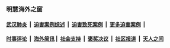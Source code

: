 
### 明慧海外之窗

####  [武汉肺炎](indexes/365.md?t=03312100) &nbsp;|&nbsp;  [迫害案例综述](indexes/328.md?t=03312100) &nbsp;|&nbsp; [迫害致死案例](indexes/277.md?t=03312100)  &nbsp;|&nbsp; [更多迫害案例](indexes/81.md?t=03312100)  &nbsp;|&nbsp; 
####  [时事评论](indexes/19.md?t=03312100) &nbsp;|&nbsp; [海外简讯](indexes/245.md?t=03312100)&nbsp;|&nbsp;  [社会支持](indexes/140.md?t=03312100) &nbsp;|&nbsp; [褒奖决议](indexes/282.md?t=03312100) &nbsp;|&nbsp; [社区报道](indexes/91.md?t=03312100)  &nbsp;|&nbsp; [天人之间](indexes/78.md?t=03312100) 

